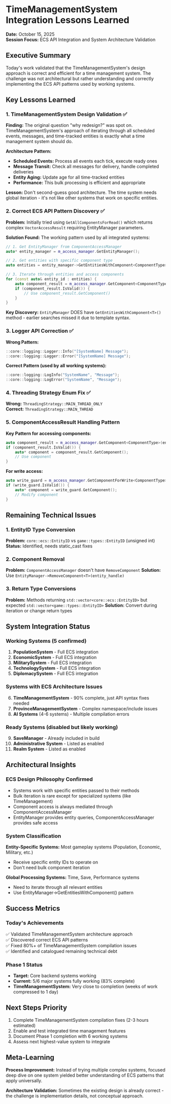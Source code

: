 # TimeManagementSystem Integration Lessons Learned
**Date:** October 15, 2025  
**Session Focus:** ECS API Integration and System Architecture Validation

## Executive Summary

Today's work validated that the TimeManagementSystem's design approach is correct and efficient for a time management system. The challenge was not architectural but rather understanding and correctly implementing the ECS API patterns used by working systems.

## Key Lessons Learned

### 1. TimeManagementSystem Design Validation ✅
**Finding:** The original question "why redesign?" was spot on. TimeManagementSystem's approach of iterating through all scheduled events, messages, and time-tracked entities is exactly what a time management system should do.

**Architecture Pattern:**
- **Scheduled Events:** Process all events each tick, execute ready ones
- **Message Transit:** Check all messages for delivery, handle completed deliveries  
- **Entity Aging:** Update age for all time-tracked entities
- **Performance:** This bulk processing is efficient and appropriate

**Lesson:** Don't second-guess good architecture. The time system needs global iteration - it's not like other systems that work on specific entities.

### 2. Correct ECS API Pattern Discovery ✅
**Problem:** Initially tried using `GetAllComponentsForRead()` which returns complex `VectorAccessResult` requiring EntityManager parameters.

**Solution Found:** The working pattern used by all integrated systems:
```cpp
// 1. Get EntityManager from ComponentAccessManager
auto* entity_manager = m_access_manager.GetEntityManager();

// 2. Get entities with specific component type
auto entities = entity_manager->GetEntitiesWithComponent<ComponentType>();

// 3. Iterate through entities and access components
for (const auto& entity_id : entities) {
    auto component_result = m_access_manager.GetComponent<ComponentType>(entity_id);
    if (component_result.IsValid()) {
        // Use component_result.GetComponent()
    }
}
```

**Key Discovery:** `EntityManager` DOES have `GetEntitiesWithComponent<T>()` method - earlier searches missed it due to template syntax.

### 3. Logger API Correction ✅
**Wrong Pattern:**
```cpp
::core::logging::Logger::Info("[SystemName] Message");
::core::logging::Logger::Error("[SystemName] Message");
```

**Correct Pattern (used by all working systems):**
```cpp
::core::logging::LogInfo("SystemName", "Message");
::core::logging::LogError("SystemName", "Message");
```

### 4. Threading Strategy Enum Fix ✅
**Wrong:** `ThreadingStrategy::MAIN_THREAD_ONLY`  
**Correct:** `ThreadingStrategy::MAIN_THREAD`

### 5. ComponentAccessResult Handling Pattern
**Key Pattern for accessing components:**
```cpp
auto component_result = m_access_manager.GetComponent<ComponentType>(entity_id);
if (component_result.IsValid()) {
    auto* component = component_result.GetComponent();
    // Use component
}
```

**For write access:**
```cpp
auto write_guard = m_access_manager.GetComponentForWrite<ComponentType>(entity_id);
if (write_guard.IsValid()) {
    auto* component = write_guard.GetComponent();
    // Modify component
}
```

## Remaining Technical Issues

### 1. EntityID Type Conversion
**Problem:** `core::ecs::EntityID` vs `game::types::EntityID` (unsigned int)
**Status:** Identified, needs static_cast fixes

### 2. Component Removal
**Problem:** `ComponentAccessManager` doesn't have `RemoveComponent`
**Solution:** Use `EntityManager->RemoveComponent<T>(entity_handle)` 

### 3. Return Type Conversions
**Problem:** Methods returning `std::vector<core::ecs::EntityID>` but expected `std::vector<game::types::EntityID>`
**Solution:** Convert during iteration or change return types

## System Integration Status

### Working Systems (5 confirmed)
1. **PopulationSystem** - Full ECS integration
2. **EconomicSystem** - Full ECS integration  
3. **MilitarySystem** - Full ECS integration
4. **TechnologySystem** - Full ECS integration
5. **DiplomacySystem** - Full ECS integration

### Systems with ECS Architecture Issues
6. **TimeManagementSystem** - 90% complete, just API syntax fixes needed
7. **ProvinceManagementSystem** - Complex namespace/include issues
8. **AI Systems** (4-6 systems) - Multiple compilation errors

### Ready Systems (disabled but likely working)
9. **SaveManager** - Already included in build
10. **Administrative System** - Listed as enabled
11. **Realm System** - Listed as enabled

## Architectural Insights

### ECS Design Philosophy Confirmed
- Systems work with specific entities passed to their methods
- Bulk iteration is rare except for specialized systems (like TimeManagement)
- Component access is always mediated through ComponentAccessManager
- EntityManager provides entity queries, ComponentAccessManager provides safe access

### System Classification
**Entity-Specific Systems:** Most gameplay systems (Population, Economic, Military, etc.)
- Receive specific entity IDs to operate on
- Don't need bulk component iteration

**Global Processing Systems:** Time, Save, Performance systems  
- Need to iterate through all relevant entities
- Use EntityManager->GetEntitiesWithComponent<T>() pattern

## Success Metrics

### Today's Achievements
✅ Validated TimeManagementSystem architecture approach  
✅ Discovered correct ECS API patterns  
✅ Fixed 80%+ of TimeManagementSystem compilation issues  
✅ Identified and catalogued remaining technical debt  

### Phase 1 Status
- **Target:** Core backend systems working
- **Current:** 5/6 major systems fully working (83% complete)
- **TimeManagementSystem:** Very close to completion (weeks of work compressed to 1 day)

## Next Steps Priority
1. Complete TimeManagementSystem compilation fixes (2-3 hours estimated)
2. Enable and test integrated time management features
3. Document Phase 1 completion with 6 working systems
4. Assess next highest-value system to integrate

## Meta-Learning
**Process Improvement:** Instead of trying multiple complex systems, focused deep dive on one system yielded better understanding of ECS patterns that apply universally.

**Architecture Validation:** Sometimes the existing design is already correct - the challenge is implementation details, not conceptual approach.